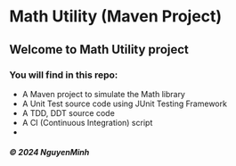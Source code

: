# Math Utility (Maven Project)

## Welcome to Math Utility project
### You will find in this repo:
* A Maven project to simulate the Math library
* A Unit Test source code using JUnit Testing Framework
* A TDD, DDT source code
* A CI (Continuous Integration) script
*

##### &#169; 2024 NguyenMinh